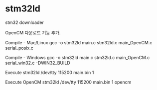 stm32ld
=======

stm32 downloader

OpenCM 다운로드 기능 추가. 


Compile - Mac/Linux
gcc -o stm32ld main.c stm32ld.c main_OpenCM.c serial_posix.c

Compile - Windows
gcc -o stm32ld main.c stm32ld.c main_OpenCM.c serial_win32.c  -DWIN32_BUILD


Execute
stm32ld /dev/tty 115200 main.bin 1 

Execute OpenCM
stm32ld /dev/tty 115200 main.bin 1 opencm


